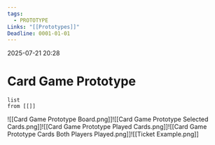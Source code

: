```yaml
---
tags:
  - PROTOTYPE
Links: "[[Prototypes]]"
Deadline: 0001-01-01
---
```

2025-07-21 20:28
# Card Game Prototype
```dataview
list
from [[]]
```



![[Card Game Prototype Board.png]]![[Card Game Prototype Selected Cards.png]]![[Card Game Prototype Played Cards.png]]![[Card Game Prototype Cards Both Players Played.png]]![[Ticket Example.png]]